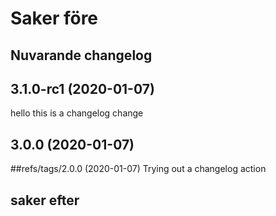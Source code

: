 # Saker före

## Nuvarande changelog

## 3.1.0-rc1 (2020-01-07)

hello this is a changelog change

## 3.0.0 (2020-01-07)

##refs/tags/2.0.0 (2020-01-07)
Trying out a changelog action


## saker efter
